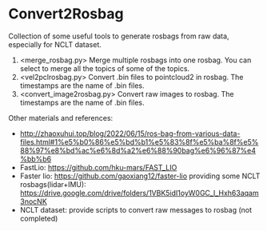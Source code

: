 # Convert2Rosbag
Collection of some useful tools to generate rosbags from raw data, especially for NCLT dataset. 

1. <merge_rosbag.py> Merge multiple rosbags into one rosbag. You can select to merge all the topics of some of the topics.
2. <vel2pclrosbag.py> Convert .bin files to pointcloud2 in rosbag. The timestamps are the name of .bin files.
3. <convert_image2rosbag.py> Convert raw images to rosbag. The timestamps are the name of .bin files.

Other materials and references:
- http://zhaoxuhui.top/blog/2022/06/15/ros-bag-from-various-data-files.html#1%e5%b0%86%e5%bd%b1%e5%83%8f%e5%ba%8f%e5%88%97%e8%bd%ac%e6%8d%a2%e6%88%90bag%e6%96%87%e4%bb%b6
- FastLio:   https://github.com/hku-mars/FAST_LIO
- Faster lio: https://github.com/gaoxiang12/faster-lio  providing some NCLT rosbags(lidar+IMU): https://drive.google.com/drive/folders/1VBK5idI1oyW0GC_I_Hxh63aqam3nocNK
- NCLT dataset: provide scripts to convert raw messages to rosbag (not completed)
